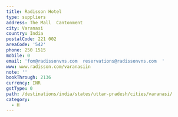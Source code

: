 ```yaml
---
title: Radisson Hotel
type: suppliers
address: The Mall  Cantonment
city: Varanasi
country: India
postalCode: 221 002
areaCode: '542'
phone: 250 1515
mobile: 0
email: 'fom@radissonvns.com  reservations@radissonvns.com  '
www: www.radisson.com/varanasiin
note: ''
bookThrough: 2136
currency: INR
gstType: 0
path: /destinations/india/states/uttar-pradesh/cities/varanasi/
category:
  - H
---
```


